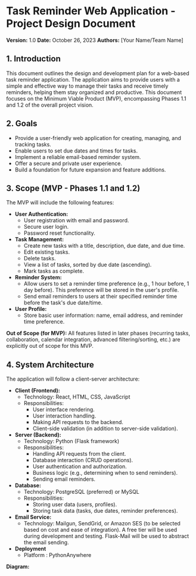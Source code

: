 # Task Reminder Web Application - Project Design Document

**Version:** 1.0
**Date:** October 26, 2023
**Authors:** [Your Name/Team Name]

## 1. Introduction

This document outlines the design and development plan for a web-based task reminder application. The application aims to provide users with a simple and effective way to manage their tasks and receive timely reminders, helping them stay organized and productive.  This document focuses on the Minimum Viable Product (MVP), encompassing Phases 1.1 and 1.2 of the overall project vision.

## 2. Goals

*   Provide a user-friendly web application for creating, managing, and tracking tasks.
*   Enable users to set due dates and times for tasks.
*   Implement a reliable email-based reminder system.
*   Offer a secure and private user experience.
*   Build a foundation for future expansion and feature additions.

## 3. Scope (MVP - Phases 1.1 and 1.2)

The MVP will include the following features:

*   **User Authentication:**
    *   User registration with email and password.
    *   Secure user login.
    *   Password reset functionality.
*   **Task Management:**
    *   Create new tasks with a title, description, due date, and due time.
    *   Edit existing tasks.
    *   Delete tasks.
    *   View a list of tasks, sorted by due date (ascending).
    *   Mark tasks as complete.
*   **Reminder System:**
    *   Allow users to set a reminder time preference (e.g., 1 hour before, 1 day before).  This preference will be stored in the user's profile.
    *   Send email reminders to users at their specified reminder time before the task's due date/time.
*   **User Profile:**
    *   Store basic user information: name, email address, and reminder time preference.

**Out of Scope (for MVP):**  All features listed in later phases (recurring tasks, collaboration, calendar integration, advanced filtering/sorting, etc.) are explicitly out of scope for this MVP.

## 4. System Architecture

The application will follow a client-server architecture:

*   **Client (Frontend):**
    *   Technology: React, HTML, CSS, JavaScript
    *   Responsibilities:
        *   User interface rendering.
        *   User interaction handling.
        *   Making API requests to the backend.
        *   Client-side validation (in addition to server-side validation).
*   **Server (Backend):**
    *   Technology: Python (Flask framework)
    *   Responsibilities:
        *   Handling API requests from the client.
        *   Database interaction (CRUD operations).
        *   User authentication and authorization.
        *   Business logic (e.g., determining when to send reminders).
        *   Sending email reminders.
*   **Database:**
    *   Technology: PostgreSQL (preferred) or MySQL
    *   Responsibilities:
        *   Storing user data (users, profiles).
        *   Storing task data (tasks, due dates, reminder preferences).
*   **Email Service:**
    *   Technology: Mailgun, SendGrid, or Amazon SES (to be selected based on cost and ease of integration). A free tier will be used during development and testing.  Flask-Mail will be used to abstract the email sending.
* **Deployment**
    * Platform : PythonAnywhere

**Diagram:**
